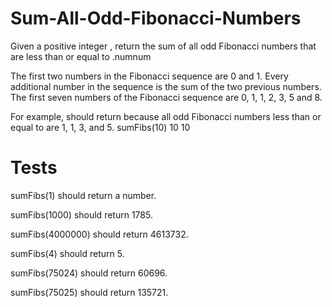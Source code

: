 # Sum-All-Odd-Fibonacci-Numbers
Given a positive integer , return the sum of all odd Fibonacci numbers that are less than or equal to .numnum

The first two numbers in the Fibonacci sequence are 0 and 1. Every additional number in the sequence is the sum of the two previous numbers. The first seven numbers of the Fibonacci sequence are 0, 1, 1, 2, 3, 5 and 8.

For example, should return because all odd Fibonacci numbers less than or equal to are 1, 1, 3, and 5. sumFibs(10) 10 10


# Tests

sumFibs(1) should return a number.

sumFibs(1000) should return 1785.

sumFibs(4000000) should return 4613732.

sumFibs(4) should return 5.

sumFibs(75024) should return 60696.

sumFibs(75025) should return 135721.
